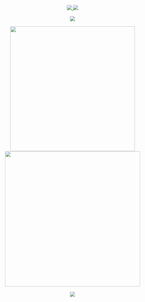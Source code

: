 <div align="center">
  <a href="https://github.com/therazor113/Mood-Next">
    <img src="https://github-readme-stats.vercel.app/api/pin/?username=therazor113&repo=Mood-Next&theme=tokyonight&hide_border=true&show_owner=true" />
  </a>
  <a href="https://github.com/therazor113/Forklift-Next">
    <img src="https://github-readme-stats.vercel.app/api/pin/?username=therazor113&repo=Forklift-Next&theme=tokyonight&hide_border=true&show_owner=true" />
  </a>
</div>
<br>
<div align="center">
  <a href="https://github.com/therazor113">
    <img src="https://github-readme-stats.vercel.app/api/top-langs/?username=therazor113&layout=compact&theme=tokyonight&hide_border=true" />
  </a>
</div>
<br>
<div align="center">
  <a href="https://github.com/therazor113">
    <img width="404" src="https://github-readme-streak-stats.herokuapp.com/?user=therazor113&theme=tokyonight&hide_border=true" />
    <img width="438" src="https://github-readme-stats.vercel.app/api?username=therazor113&hide=contribs&show_icons=true&theme=tokyonight&border&hide_border=true" />
  </a>
</div>
<br>
<div align="center">
  <a href="https://github.com/therazor113">
    <img src="https://github-readme-activity-graph.vercel.app/graph?username=therazor113&theme=react-dark&hide_border=true" />
  </a>
</div>
